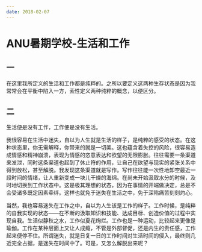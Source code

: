```yaml
---
date: 2018-02-07
---
```


# ANU暑期学校-生活和工作

## 一

在这里我所定义的生活和工作都是纯粹的。之所以要定义这两种生存状态是因为我常常会在平衡中陷入一方，索性定义两种纯粹的概念，以便区分。

## 二

生活便是没有工作，工作便是没有生活。

我很容易在生活中迷失，自以为人生就是生活的样子，是纯粹的感受的状态。在这种状态里，你无需解释，你带来的就是一切美。这也蕴含着失控的风险，很容易造成情感和精神崩溃，表现为情感的恣意表达和欲望的无限膨胀。往往需要一条渠道来发泄，同时这条渠道也起到了休止符的作用，让自己在欲望与现实的紧张关系中得到放松，甚至解脱。我发现这条渠道就是写作。写作往往能一次性地卸空最近一段时间的情绪，让人重新变成一块儿干燥的海绵。在尚未开始汲取水分的时候，及时地切换到工作状态中。这是极其理想的状态，因为在事情的开端做决定，总是不会受诸多既定因素牵绊。这样也就免于迷失在生活之中，免于深陷痛苦刻刻灼心。

当然，我也容易迷失在工作之中，自以为人生该是工作的样子。工作时候，是纯粹的自我实现的状态——在不断的汲取知识和技能、达成目标、创造价值的过程中实现自我。生活似静秋之水，工作似夏花绚烂。工作也是一种运动，比较起来更像是瑜伽。工作在某种层面上又让人成瘾，不管是外部督促，还是内生的责任感，工作起来便停不住。所谓迷失，就是日复一日的工作时间对生活时间的侵入，最终则几近完全占据，是迷失在时间中了。可是，又怎么解脱出来呢？
